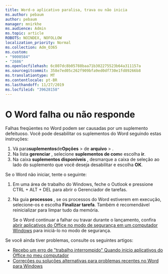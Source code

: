 ```yaml
---
title: Word-o aplicativo paralisa, trava ou não inicia
ms.author: pebaum
author: pebaum
manager: mnirkhe
ms.audience: Admin
ms.topic: article
ROBOTS: NOINDEX, NOFOLLOW
localization_priority: Normal
ms.collection: Adm_O365
ms.custom:
- "9000584"
- "2686"
ms.openlocfilehash: 6c807dc8b05788baa71b302275523b64a311157a
ms.sourcegitcommit: 358e7ed05c262f909bfa9ed0df730e1fd89266b8
ms.translationtype: MT
ms.contentlocale: pt-BR
ms.lasthandoff: 11/27/2019
ms.locfileid: "39628158"
---
```

# <a name="word-crashes-or-doesnt-respond"></a>O Word falha ou não responde

Falhas freqüentes no Word podem ser causadas por um suplemento defeituoso. Você pode desabilitar os suplementos do Word seguindo estas instruções:

1. Vá para**suplementos**de**Opções** > de **arquivo** > .
2. Na lista **gerenciar** , selecione **suplementos de com**e escolha **ir**.
3. Na caixa **suplementos disponíveis** , desmarque a caixa de seleção ao lado do suplemento que você deseja desabilitar e escolha **OK**.

Se o Word não iniciar, tente o seguinte:

1.   Em uma área de trabalho do Windows, feche o Outlook e pressione CTRL + ALT + DEL para abrir o Gerenciador de tarefas. 
2. Na guia **processos** , se os processos do Word estiverem em execução, selecione-os e escolha **Finalizar tarefa**. Também é recomendável reinicializar para limpar tudo da memória.

    Se o Word continuar a falhar ou travar durante o lançamento, confira [abrir aplicativos do Office no modo de segurança em um computador Windows](https://support.office.com/article/Open-Office-apps-in-safe-mode-on-a-Windows-PC-dedf944a-5f4b-4afb-a453-528af4f7ac72) para iniciá-lo no modo de segurança.

Se você ainda tiver problemas, consulte os seguintes artigos: 
- [Recebo um erro de "trabalho interrompido" Quando inicio aplicativos do Office no meu computador](https://support.office.com/article/52bd7985-4e99-4a35-84c8-2d9b8301a2fa)
- [Correções ou soluções alternativas para problemas recentes no Word para Windows](https://support.office.com/article/bf6bf17c-2807-4871-83ce-e337ae8f0b86)